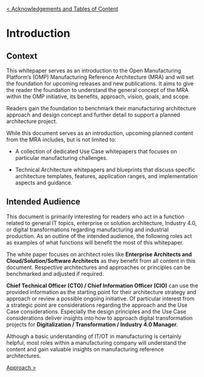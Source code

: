 [< Acknowledgements and Tables of Content](./00_Acknowledgements_and_TOC.md)

#  Introduction

## Context 

This whitepaper serves as an introduction to the Open Manufacturing
Platform’s (OMP) Manufacturing Reference Architecture (MRA) and will set
the foundation for upcoming releases and new publications. It aims to
give the reader the foundation to understand the general concept of the
MRA within the OMP initiative, its benefits, approach, vision, goals,
and scope.

Readers gain the foundation to benchmark their manufacturing
architecture approach and design concept and further detail to support a
planned architecture project.

While this document serves as an introduction, upcoming planned content
from the MRA includes, but is not limited to:

-   A collection of dedicated Use Case whitepapers that focuses on
    particular manufacturing challenges.

-   Technical Architecture whitepapers and blueprints that discuss
    specific architecture templates, features, application ranges, and
    implementation aspects and guidance.

## Intended Audience 

This document is primarily interesting for readers who act in a function
related to general IT topics, enterprise or solution architecture,
Industry 4.0, or digital transformations regarding manufacturing and
industrial production. As an outline of the intended audience, the
following roles act as examples of what functions will benefit the most
of this whitepaper.

The white paper focuses on architect roles like **Enterprise Architects
and Cloud/Solution/Software Architects** as they benefit from all
content in this document. Respective architectures and approaches or
principles can be benchmarked and adjusted if required.

**Chief Technical Officer (CTO) / Chief Information Officer (CIO)** can
use the provided information as the starting point for their
architecture strategy and approach or review a possible ongoing
initiative. Of particular interest from a strategic point are
considerations regarding the approach and the Use Case considerations.
Especially the design principles and the Use Case considerations deliver
insights into how to approach digital transformation projects for
**Digitalization / Transformation / Industry 4.0 Manager.**

Although a basic understanding of IT/OT in manufacturing is certainly
helpful, most roles within a manufacturing company will understand the
content and gain valuable insights on manufacturing reference
architectures.

[Approach >](./02_Approach.md)